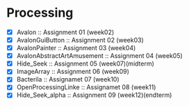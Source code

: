 # Processing

- [x] Avalon                      :: Assignment 01 (week02)
- [x] AvalonGuiButton             :: Assignment 02 (week03)
- [x] AvalonPainter               :: Assignment 03 (week04)
- [x] AvalonAbstractArtAmusement  :: Assignment 04 (week05)
- [x] Hide_Seek                   :: Assignment 05 (week07)(midterm)
- [x] ImageArray                  :: Assignment 06 (week09)
- [x] Bacterila                   :: Assignamet 07 (week10)
- [x] OpenProcessingLinke         :: Assignamet 08 (week11)
- [x] Hide_Seek_alpha             :: Assignment 09 (week12)(endterm)
